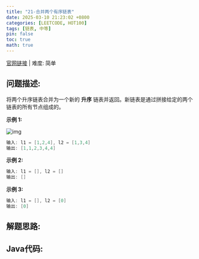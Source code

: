 ```yaml
---
title: "21-合并两个有序链表"
date: 2025-03-10 21:23:02 +0800
categories: [LEETCODE, HOT100]
tags: [链表, 中等]
pin: false
toc: true
math: true
---
```


[官网链接](https://leetcode.cn/problems/merge-two-sorted-lists/) \| 难度: 简单

## 问题描述: 

将两个升序链表合并为一个新的 **升序** 链表并返回。新链表是通过拼接给定的两个链表的所有节点组成的。 

**示例 1:**

![img](../assets/img/posts/p21_0.jpg)

```java
输入: l1 = [1,2,4], l2 = [1,3,4]
输出: [1,1,2,3,4,4]
```

**示例 2:**

```java
输入: l1 = [], l2 = []
输出: []
```

**示例 3:**

```java
输入: l1 = [], l2 = [0]
输出: [0]
```

## 解题思路: 

## Java代码: 

